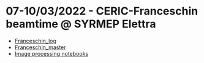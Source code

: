 # 07-10/03/2022 - CERIC-Franceschin beamtime @ SYRMEP Elettra
- [Franceschin_log](https://docs.google.com/document/d/1fjyVFMCTpSvbUCNX24nXlbFs_4Q7dz0G9pO4Xdt3MnQ/edit?usp=sharing)
- [Franceschin_master](https://docs.google.com/spreadsheets/d/1Y38t_4FsvHDCTG1txvbf_1c687XsCP6WCiDtyZxWU_U/edit?usp=sharing)
- [Image processing notebooks](./notebooks)

